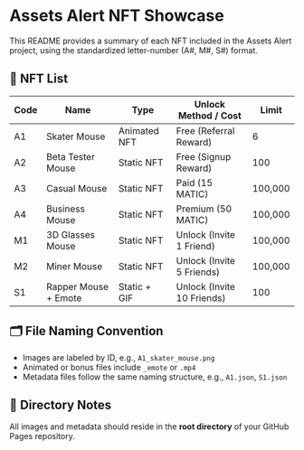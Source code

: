 
# Assets Alert NFT Showcase

This README provides a summary of each NFT included in the Assets Alert project, using the standardized letter-number (A#, M#, S#) format.

## 🎨 NFT List

| Code | Name                  | Type           | Unlock Method / Cost     | Limit |
|------|-----------------------|----------------|---------------------------|--------|
| A1   | Skater Mouse          | Animated NFT   | Free (Referral Reward)    | 6      |
| A2   | Beta Tester Mouse     | Static NFT     | Free (Signup Reward)      | 100    |
| A3   | Casual Mouse          | Static NFT     | Paid (15 MATIC)           | 100,000|
| A4   | Business Mouse        | Static NFT     | Premium (50 MATIC)        | 100,000|
| M1   | 3D Glasses Mouse      | Static NFT     | Unlock (Invite 1 Friend)  | 100,000|
| M2   | Miner Mouse           | Static NFT     | Unlock (Invite 5 Friends) | 100,000|
| S1   | Rapper Mouse + Emote  | Static + GIF   | Unlock (Invite 10 Friends)| 100    |

## 🗂️ File Naming Convention
- Images are labeled by ID, e.g., `A1_skater_mouse.png`
- Animated or bonus files include `_emote` or `.mp4`
- Metadata files follow the same naming structure, e.g., `A1.json`, `S1.json`

## 📁 Directory Notes
All images and metadata should reside in the **root directory** of your GitHub Pages repository.

